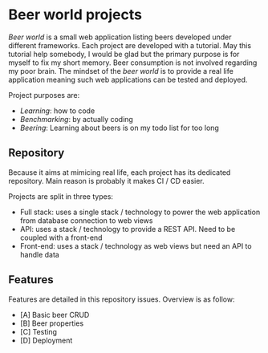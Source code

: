 # Beer world projects

_Beer world_ is a small web application listing beers developed under different frameworks.
Each project are developed with a tutorial. May this tutorial help somebody, I would be glad
but the primary purpose is for myself to fix my short memory. Beer consumption is not involved
regarding my poor brain. The mindset of the _beer world_ is to provide a real life application
meaning such web applications can be tested and deployed.

Project purposes are:

- _Learning_: how to code
- _Benchmarking_: by actually coding
- _Beering_: Learning about beers is on my todo list for too long

## Repository

Because it aims at mimicing real life, each project has its dedicated repository. Main reason
is probably it makes CI / CD easier.

Projects are split in three types:

- Full stack: uses a single stack / technology to power the web application from database connection
  to web views
- API: uses a stack / technology to provide a REST API. Need to be coupled with a front-end
- Front-end: uses a stack / technology as web views but need an API to handle data

## Features

Features are detailed in this repository issues. Overview is as follow:

- [A] Basic beer CRUD
- [B] Beer properties
- [C] Testing
- [D] Deployment
